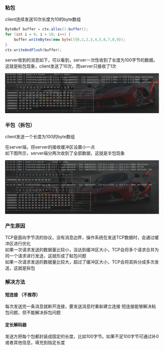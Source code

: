 ### 粘包

client连续发送10次长度为10的byte数组

```java class
ByteBuf buffer = ctx.alloc().buffer();
for (int i = 0; i < 10; i++) {
    buffer.writeBytes(new byte[]{0,1,2,3,4,5,6,7,8,9});
}
ctx.writeAndFlush(buffer);
```

server收到的消息如下，可以看到，server一次性收到了长度为100字节的数据。这就是粘包现象，client发送了10次，而server只接收了1次 

![shi](../../../resources/pic/1.png)


### 半包（拆包）

client发送一个长度为100的byte数组

在server端，将server的接收缓冲区设置小一点  
如下图所示，server端分两次收到了全部数据，这就是半包现象

![](../../../resources/pic/2.png)

### 产生原因
TCP是面向字节流的协议，没有消息边界，操作系统在发送TCP数据时，会通过缓冲区进行优化  
如果一次请求发送的数据量比较小，没达到缓冲区大小，TCP会将多个请求合并为同一个请求进行发送，这就形成了粘包问题   
如果一次请求发送的数据量比较大，超过了缓冲区大小，TCP会将其拆分成多次发送，这就是拆包

### 解决方法

#### 短连接 （不推荐）
每次发送完一条消息就断开连接，要发送消息时重新建立连接
短连接能够解决粘包问题，但不能解决拆包问题

#### 定长解码器
发送方把每个包都封装成固定的长度，比如100字节。如果不足100字节可通过补0或者其他信息，填充到指定长度



